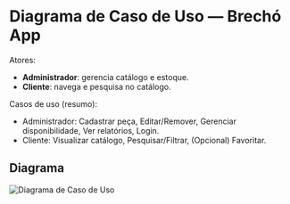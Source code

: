 # Diagrama de Caso de Uso — Brechó App

Atores:
- **Administrador**: gerencia catálogo e estoque.
- **Cliente**: navega e pesquisa no catálogo.

Casos de uso (resumo):
- Administrador: Cadastrar peça, Editar/Remover, Gerenciar disponibilidade, Ver relatórios, Login.
- Cliente: Visualizar catálogo, Pesquisar/Filtrar, (Opcional) Favoritar.

## Diagrama
![Diagrama de Caso de Uso](./img/casos-de-uso.png)

